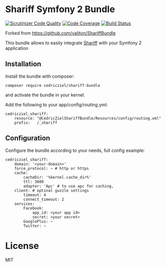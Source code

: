 # Shariff Symfony 2 Bundle

[![Scrutinizer Code Quality](https://scrutinizer-ci.com/g/cedricziel/ShariffBundle/badges/quality-score.png?b=master)](https://scrutinizer-ci.com/g/cedricziel/ShariffBundle/?branch=master)
[![Code Coverage](https://scrutinizer-ci.com/g/cedricziel/ShariffBundle/badges/coverage.png?b=master)](https://scrutinizer-ci.com/g/cedricziel/ShariffBundle/?branch=master)
[![Build Status](https://scrutinizer-ci.com/g/cedricziel/ShariffBundle/badges/build.png?b=master)](https://scrutinizer-ci.com/g/cedricziel/ShariffBundle/build-status/master)

Forked from https://github.com/valiton/ShariffBundle

This bundle allows to easily integrate [Shariff](https://github.com/heiseonline/shariff-backend-php) with your Symfony 2 application

Installation
------------

Install the bundle with composer:

```
composer require cedricziel/shariff-bundle
```

and activate the bundle in your kernel.

Add the following to your app/config/routing.yml:

```
cedricziel_shariff:
    resource: "@CedricZielShariffBundle/Resources/config/routing.xml"
    prefix:   /_shariff
```

Configuration
-------------

Configure the bundle according to your needs, full config example:

```
cedricziel_shariff:
    domain: '<your-domain>' 
    force_protocol: ~ # http or https
    cache:
        cacheDir: '%kernel.cache_dir%'   
        ttl: 3600
        adapter: 'Apc' # to use apc for caching, 
    client: # optinal guzzle settings
        timeout: 4
        connect_timeout: 2
    services:
        Facebook:
            app_id: <your app id>
            secret: <your secret>
        GooglePlus: ~
        Twitter: ~
```

# License

MIT
